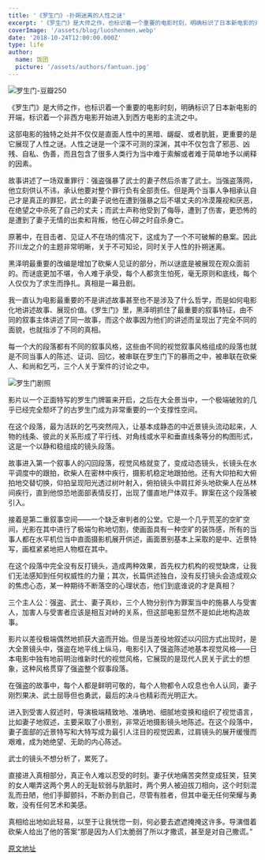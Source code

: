 ```yaml
---
title: '《罗生门》-扑朔迷离的人性之谜'
excerpt: '《罗生门》是大师之作，也标识着一个重要的电影时刻，明确标识了日本新电影的开端，标识着一个非西方电影开始进入到西方电影的主流之中。'
coverImage: '/assets/blog/luoshenmen.webp'
date: '2018-10-24T12:00:00.000Z'
type: life
author:
  name: 饭团
  picture: '/assets/authors/fantuan.jpg'
---
```


![罗生门-豆瓣250](/assets/blog/douban250-luoshenmen.webp)

《罗生门》是大师之作，也标识着一个重要的电影时刻，明确标识了日本新电影的开端，标识着一个非西方电影开始进入到西方电影的主流之中。


这部电影的独特之处并不仅仅是直面人性中的黑暗、龌龊、或者肮脏，更重要的是它展现了人性之谜。人性之谜是一个深不可测的深渊，其中不仅包含了邪恶、凶残、自私、伪善，而且包含了很多人类行为当中难于索解或者难于简单地予以阐释的因素。

故事讲述了一场双重罪行：强盗强暴了武士的妻子然后杀害了武士。当强盗落网，他立刻供认不讳，承认他要对整个罪行负有全部责任。但是两个当事人争相承认自己才是真正的罪犯，武士的妻子说他在遭到强暴之后不堪丈夫的冷漠蔑视和厌恶，在绝望之中杀死了自己的丈夫；而武士声称他受到了侮辱，遭到了伤害，更恐怖的是遭到了妻子无情的出卖和背叛，他在心碎之时自杀身亡。

原著中，在目击者、见证人不在场的情况下，这成为了一个不可破解的悬案。因此芥川龙之介的主题非常明晰，关于不可知论，同时关于人性的扑朔迷离。

黑泽明最重要的改编是增加了砍柴人见证的部分，所以谜底是被展现在观众面前的。而谜底更加不堪，令人难于承受，每个人都贪生怕死，毫无原则和底线，每个人仅仅为了求生而挣扎。真相是一幕丑剧。

我一直认为电影最重要的不是讲述故事甚至也不是涉及了什么哲学，而是如何电影化地讲述故事、展现价值。《罗生门》里，黑泽明抓住了最重要的叙事特征，由不同的叙事主体讲述了同一故事，而这个故事因为他们的讲述而呈现出了完全不同的面貌，也就指涉了不同的真相。

每一个大的段落都有不同的叙事风格，这些由不同的视觉叙事风格组成的段落也就是不同当事人的陈述、证词、回忆，被串联在罗生门下的暴雨之中，被串联在砍柴人、和尚和乞丐，三个人关于案件的讨论之中。

![罗生门剧照](/assets/blog/luoshenmen.webp)


影片以一个正面特写的罗生门牌匾来开启，之后在大全景当中，一个极端破败的几乎已经完全颓坏了的古罗生门成为非常重要的一个支撑性空间。

在这个段落，最为活跃的乞丐突然闯入，让基本成静态的中近景镜头流动起来，人物的线条、彼此的关系形成了平行线、对角线或水平和垂直线条等分的构图形式，这是一个以静和稳组成的镜头段落。

故事进入第一个叙事人的闪回段落，视觉风格就变了，变成动态镜头，长镜头在水平调度中的跟拍，砍柴人在密林中疾行，摄影机稳定地跟拍他。还有大仰拍和大俯拍地交替切换，仰拍呈现阳光透过树叶射入，俯拍镜头中肩扛斧头地砍柴人在丛林间疾行，直到他惊恐地面部表情反打，出现了僵直地尸体双手。罪案在这个段落被引入。



接着是第二重叙事空间——一个缺乏审判者的公堂。它是一个几乎荒芜的空旷空间，光影在其中进行了极端匀称地切割，使画面具有一种空旷的装饰感，所有的当事人都在水平机位当中直面摄影机展开供述，画面景别基本上采取的是中、近景特写，画框紧紧地把人物框在其中。

在这个段落中完全没有反打镜头，造成两种效果，首先权力机构的视觉缺席，让我们无法感知到任何权威性的力量；其次，长篇供述独白，没有反打镜头会造成观众的焦虑心态，某一种期待不断落空的心理状态，他们到底谁说的才是真相？

三个主人公：强盗、武士、妻子真纱，三个人物分别作为罪案当中的施暴人与受害人，加害人与受害者应该是相互对峙的关系，但这部电影显然不是如此地构造故事。



影片以差役极端偶然地抓获大盗而开始。但是当差役地叙述以闪回方式出现时，是大全景镜头中，强盗在地平线上纵马，电影引入了强盗陈述地基本视觉风格——日本电影中独有地前明治维新时代的视觉风格，它展现的是现代人民关于武士的想象，这种风格贯穿了强盗整个叙事段落。

在强盗的故事中，每个人都是鲜明可敬的，每个人物都令人叹息也令人认同，妻子刚烈果决、武士屈辱但也勇武，最后的决斗也精彩而光明正大。

进入到受害人叙述时，导演极端精致地、准确地、细腻地变换和组织了视觉语言，比如妻子地叙述，主要采取了小景别，非常近地摄影镜头地陈述。在这个段落中，妻子面部的近景特写和大特写成为最引人注目的视觉因素，过肩镜头的展开缓慢而艰难，成为她绝望、无助的内心陈述。



武士的镜头不想分析了，累死了。

直接进入真相部分，真正令人难以忍受的时刻。妻子伏地痛苦突然变成狂笑，狂笑的女人嘲弄这两个男人的无耻软弱与肮脏时，两个男人被迫拔刀相向，这个时刻混乱而丑陋，他们手脚颤抖，不断办到自己，尽管有胜者，但其中毫无任何荣耀与勇敢，没有任何艺术和美感。

真相给出地如此轻易，以至于让我恍惚一刻，何必要去遮遮掩掩这许多。导演借着砍柴人给出了他的答案“那是因为人们太脆弱了所以才撒谎，甚至是对自己撒谎。”

[原文地址](https://mp.weixin.qq.com/s/zL0fIZVXNv78ZalLYEmaTA)
